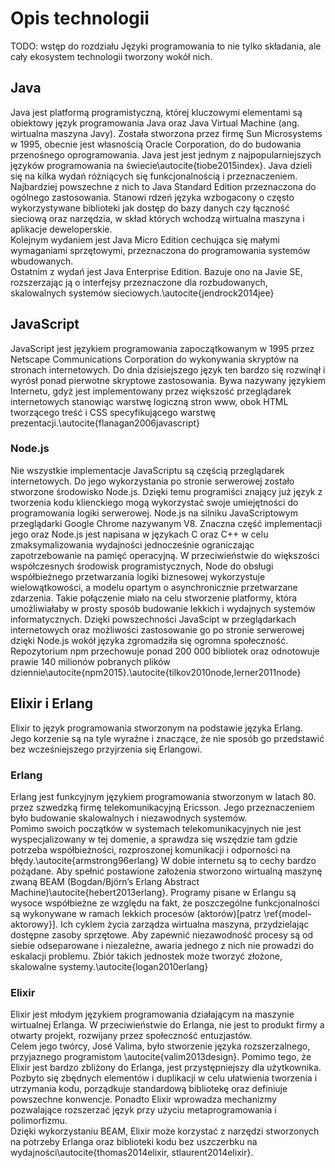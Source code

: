 # Opis technologii

TODO: wstęp do rozdziału
Języki programowania to nie tylko składania, ale cały ekosystem technologii tworzony wokół nich.

## Java

Java jest platformą programistyczną, której kluczowymi elementami są obiektowy język programowania Java oraz Java Virtual Machine (ang. wirtualna maszyna Javy). Została stworzona przez firmę Sun Microsystems w 1995, obecnie jest własnością Oracle Corporation, do do budowania przenośnego oprogramowania. Java jest jest jednym z najpopularniejszych języków programowania na świecie\autocite{tiobe2015index}.
Java dzieli się na kilka wydań różniących się funkcjonalnością i przeznaczeniem. Najbardziej powszechne z nich to Java Standard Edition przeznaczona do ogólnego zastosowania. Stanowi rdzeń języka wzbogacony o często wykorzystywane biblioteki jak dostęp do bazy danych czy łączność sieciową oraz narzędzia, w skład których wchodzą wirtualna maszyna i aplikacje deweloperskie.  
Kolejnym wydaniem jest Java Micro Edition cechująca się małymi wymaganiami sprzętowymi, przeznaczona do programowania systemów wbudowanych.  
Ostatnim z wydań jest Java Enterprise Edition. Bazuje ono na Javie SE, rozszerzając ją o interfejsy przeznaczone dla rozbudowanych, skalowalnych systemów sieciowych.\autocite{jendrock2014jee}

## JavaScript

JavaScript jest językiem programowania zapoczątkowanym w 1995 przez Netscape Communications Corporation do wykonywania skryptów na stronach internetowych. Do dnia dzisiejszego język ten bardzo się rozwinął i wyrósł ponad pierwotne skryptowe zastosowania. Bywa nazywany językiem Internetu, gdyż jest implementowany przez większość przeglądarek internetowych stanowiąc warstwę logiczną stron www, obok HTML tworzącego treść i CSS specyfikującego warstwę prezentacji.\autocite{flanagan2006javascript}

### Node.js

Nie wszystkie implementacje JavaScriptu są częścią przeglądarek internetowych. Do jego wykorzystania po stronie serwerowej zostało stworzone środowisko Node.js. Dzięki temu programiści znający już język z tworzenia kodu klienckiego mogą wykorzystać swoje umiejętności do programowania logiki serwerowej. Node.js na silniku JavaScriptowym przeglądarki Google Chrome nazywanym V8. Znaczna część implementacji jego oraz Node.js jest napisana w językach C oraz C++ w celu zmaksymalizowania wydajności jednocześnie ograniczając zapotrzebowanie na pamięć operacyjną. W przeciwieństwie do większości współczesnych środowisk programistycznych, Node do obsługi współbieżnego przetwarzania logiki biznesowej wykorzystuje wielowątkowości, a modelu opartym o asynchronicznie przetwarzane zdarzenia. Takie połączenie miało na celu stworzenie platformy, która umożliwiałaby w prosty sposób budowanie lekkich i wydajnych systemów informatycznych. Dzięki powszechności JavaScipt w przeglądarkach internetowych oraz możliwości zastosowanie go po stronie serwerowej dzięki Node.js wokół języka zgromadziła się ogromna społeczność. Repozytorium npm przechowuje ponad 200 000 bibliotek oraz odnotowuje prawie 140 milionów pobranych plików dziennie\autocite{npm2015}.\autocite{tilkov2010node,lerner2011node}

## Elixir i Erlang

Elixir to język programowania stworzonym na podstawie języka Erlang. Jego korzenie są na tyle wyraźne i znaczące, że nie sposób go przedstawić bez wcześniejszego przyjrzenia się Erlangowi.

### Erlang

Erlang jest funkcyjnym językiem programowania stworzonym w latach 80. przez szwedzką firmę telekomunikacyjną Ericsson. Jego przeznaczeniem było budowanie skalowalnych i niezawodnych systemów.  
Pomimo swoich początków w systemach telekomunikacyjnych nie jest wyspecjalizowany w tej domenie, a sprawdza się wszędzie tam gdzie potrzeba współbieżności, rozproszonej komunikacji i odporności na błędy.\autocite{armstrong96erlang} W dobie internetu są to cechy bardzo pożądane. Aby spełnić postawione założenia stworzono wirtualną maszynę zwaną BEAM (Bogdan/Björn’s Erlang Abstract Machine)\autocite{hebert2013erlang}. Programy pisane w Erlangu są wysoce współbieżne ze względu na fakt, że poszczególne funkcjonalności są wykonywane w ramach lekkich procesów (aktorów)[patrz \ref{model-aktorowy}]. Ich cyklem życia zarządza wirtualna maszyna, przydzielając dostępne zasoby sprzętowe. Aby zapewnić niezawodność procesy są od siebie odseparowane i niezależne, awaria jednego z nich nie prowadzi do eskalacji problemu. Zbiór takich jednostek może tworzyć złożone, skalowalne systemy.\autocite{logan2010erlang}

### Elixir

Elixir jest młodym językiem programowania działającym na maszynie wirtualnej Erlanga. W przeciwieństwie do Erlanga, nie jest to produkt firmy a otwarty projekt, rozwijany przez społeczność entuzjastów.  
Celem jego twórcy, José Valima, było stworzenie języka rozszerzalnego, przyjaznego programistom \autocite{valim2013design}. Pomimo tego, że Elixir jest bardzo zbliżony do Erlanga, jest przystępniejszy dla użytkownika. Pozbyto się zbędnych elementów i duplikacji w celu ułatwienia tworzenia i utrzymania kodu, porządkuje standardową bibliotekę oraz definiuje powszechne konwencje. Ponadto Elixir wprowadza mechanizmy pozwalające rozszerzać język przy użyciu metaprogramowania i polimorfizmu.  
Dzięki wykorzystaniu BEAM, Elixir może korzystać z narzędzi stworzonych na potrzeby Erlanga oraz biblioteki kodu bez uszczerbku na wydajności\autocite{thomas2014elixir, stlaurent2014elixir}.